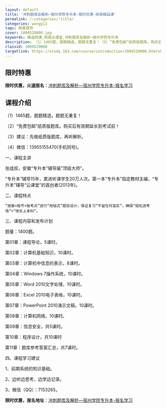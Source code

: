 ```yaml
---
layout: default
title: '冲刺题库及解析—宿州学院专升本-限时优惠-网易精品课'
permalink: /:categories/:title/
categories: wangyi2
tags: 网易提供
cover: 1004529008.jpg
keywords: 精选网课,网易云课堂,冲刺题库及解析—宿州学院专升本
description: （1）1465题，题题精选，题题无重复！（2）“免费包邮”纸质版题库。购买后有效期延长到考试前！（3）建议：先做纸质版题
classid: 1004529008
targetlink: https://study.163.com/course/introduction/1004529008.htm?share=1&shareId=1025206652&utm_campaign=share&utm_medium=iphoneShare&utm_source=&utm_u=1025206652
---
```


## 限时特惠

**限时优惠，火速报名**：[冲刺题库及解析—宿州学院专升本-报名学习](https://study.163.com/course/introduction/1004529008.htm?share=1&shareId=1025206652&utm_campaign=share&utm_medium=iphoneShare&utm_source=&utm_u=1025206652)

## 课程介绍

（1）1465题，题题精选，题题无重复！

（2）“免费包邮”纸质版题库。购买后有效期延长到考试前！

（3）建议：先做纸质版题库，再听解析。

（4）微信：13955155470(手机同号)。

一、课程主讲

  张成叔，安徽“专升本”辅导届“顶级大师”。

  “专升本”辅导15年，累进听课学生20万人次。第一本“专升本”指定教材主编，“专升本”辅导“云课堂”的首创者(2013年)。

二、课程特点

    “按章+按节+按考点”进行“地毯式”题目设计，保证复习“不留任何盲区”，确保“轻松进考场”+“快乐上本科”。  

三、课程内容和发布计划

  题量：1400题。

  第01章：课程导论，5课时。

  第02章：计算机基础知识，10课时。

  第03章：计算机中信息的表示，8课时。

  第04章：Windows 7操作系统，10课时。

  第05章：Word 2010文字处理，10课时。

  第06章：Excel 2010电子表格，10课时。

  第07章：PowerPoint 2010演示文稿，10课时。

  第08章：计算机网络，10课时。

  第09章：信息安全，共5课时。

  第10章：程序设计，共10课时

  第11章：题库参考答案汇总，共7课时。

四、课程学习建议

1、前期系统的知识基础。

2、边听边思考，边学边记录。

3、微信（QQ）：7153265。

**限时优惠，报名地址**：[冲刺题库及解析—宿州学院专升本-报名学习](https://study.163.com/course/introduction/1004529008.htm?share=1&shareId=1025206652&utm_campaign=share&utm_medium=iphoneShare&utm_source=&utm_u=1025206652)

